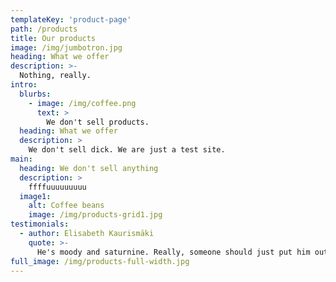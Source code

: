 ```yaml
---
templateKey: 'product-page'
path: /products
title: Our products
image: /img/jumbotron.jpg
heading: What we offer
description: >-
  Nothing, really.
intro:
  blurbs:
    - image: /img/coffee.png
      text: >
        We don't sell products.
  heading: What we offer
  description: >
    We don't sell dick. We are just a test site.
main:
  heading: We don't sell anything
  description: >
    ffffuuuuuuuuu
  image1:
    alt: Coffee beans
    image: /img/products-grid1.jpg
testimonials:
  - author: Elisabeth Kaurismäki
    quote: >-
      He's moody and saturnine. Really, someone should just put him out of his misery.
full_image: /img/products-full-width.jpg
---
```

